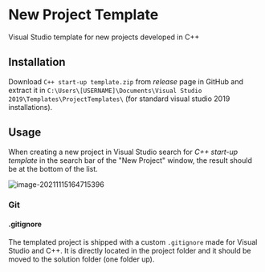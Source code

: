 # New Project Template
 Visual Studio template for new projects developed in C++



## Installation

Download ```C++ start-up template.zip``` from *release* page in GitHub and extract it in ```C:\Users\[USERNAME]\Documents\Visual Studio 2019\Templates\ProjectTemplates\``` (for standard visual studio 2019 installations).



## Usage

When creating a new project in Visual Studio search for _C++ start-up template_ in the search bar of the "New Project" window, the result should be at the bottom of the list.

![image-20211115164715396](https://user-images.githubusercontent.com/25686072/141814303-ed19cc49-a7d3-4903-9f54-dc2f97bb4ee7.png)



### Git

#### .gitignore

The templated project is shipped with a custom ```.gitignore``` made for Visual Studio and C++. It is directly located in the project folder and it should be moved to the solution folder (one folder up).

